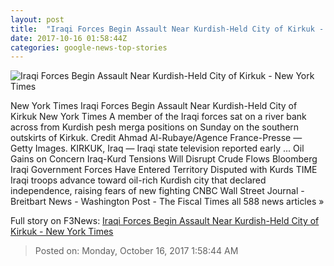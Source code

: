 ```yaml
---
layout: post
title:  "Iraqi Forces Begin Assault Near Kurdish-Held City of Kirkuk - New York Times"
date: 2017-10-16 01:58:44Z
categories: google-news-top-stories
---
```


![Iraqi Forces Begin Assault Near Kurdish-Held City of Kirkuk - New York Times](https://static01.nyt.com/images/2017/10/16/world/16kirkuk1/16kirkuk1-facebookJumbo.jpg)

New York Times Iraqi Forces Begin Assault Near Kurdish-Held City of Kirkuk New York Times A member of the Iraqi forces sat on a river bank across from Kurdish pesh merga positions on Sunday on the southern outskirts of Kirkuk. Credit Ahmad Al-Rubaye/Agence France-Presse — Getty Images. KIRKUK, Iraq — Iraqi state television reported early ... Oil Gains on Concern Iraq-Kurd Tensions Will Disrupt Crude Flows Bloomberg Iraqi Government Forces Have Entered Territory Disputed with Kurds TIME Iraqi troops advance toward oil-rich Kurdish city that declared independence, raising fears of new fighting CNBC Wall Street Journal - Breitbart News - Washington Post - The Fiscal Times all 588 news articles »


Full story on F3News: [Iraqi Forces Begin Assault Near Kurdish-Held City of Kirkuk - New York Times](http://www.f3nws.com/n/HgfcmC)

> Posted on: Monday, October 16, 2017 1:58:44 AM
